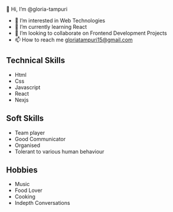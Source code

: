  👋 Hi, I’m @gloria-tampuri
- 👀 I’m interested in Web Technologies
- 🌱 I’m currently learning React
- 💞️ I’m looking to collaborate on Frontend Development Projects
- 📫 How to reach me gloriatampuri15@gmail.com
## Technical Skills
- Html
- Css
- Javascript
- React
- Nexjs

## Soft Skills
- Team player
- Good Communicator
- Organised
- Tolerant to various human behaviour

## Hobbies
- Music
- Food Lover
- Cooking
- Indepth Conversations

<!---
gloria-tampuri/gloria-tampuri is a ✨ special ✨ repository because its `README.md` (this file) appears on your GitHub profile.
You can click the Preview link to take a look at your changes.
--->
